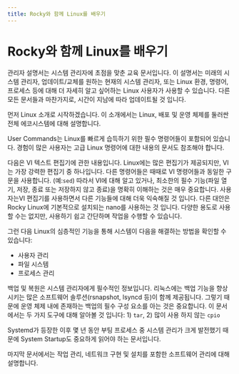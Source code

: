 ```yaml
---
title: Rocky와 함께 Linux를 배우기
---
```


<!-- markdownlint-disable MD025 MD007 -->

# Rocky와 함께 Linux를 배우기

관리자 설명서는 시스템 관리자에 초점을 맞춘 교육 문서입니다. 이 설명서는 미래의 시스템 관리자, 업데이트/교체를 원하는 현재의 시스템 관리자, 또는 Linux 환경, 명령어, 프로세스 등에 대해 더 자세히 알고 싶어하는 Linux 사용자가 사용할 수 있습니다. 다른 모든 문서들과 마찬가지로, 시간이 지남에 따라 업데이트될 것 입니다.

먼저 Linux 소개로 시작하겠습니다. 이 소개에서는 Linux, 배포 및 운영 체제를 둘러싼 전체 에코시스템에 대해 설명합니다.

User Commands는 Linux를 빠르게 습득하기 위한 필수 명령어들이 포함되어 있습니다. 경험이 많은 사용자는 고급 Linux 명령어에 대한 내용의 문서도 참조해야 합니다.

다음은 VI 텍스트 편집기에 관한 내용입니다. Linux에는 많은 편집기가 제공되지만, VI는 가장 강력한 편집기 중 하나입니다. 다른 명령어들은 때때로 VI 명령어들과 동일한 구문을 사용합니다. (예:`sed`) 따라서 VI에 대해 알고 있거나, 최소한의 필수 기능(파일 열기, 저장, 종료 또는 저장하지 않고 종료)을 명확히 이해하는 것은 매우 중요합니다. 사용자는VI 편집기를 사용하면서 다른 기능들에 대해 더욱 익숙해질 것 입니다. 다른 대안은 Rocky Linux에 기본적으로 설치되는 nano를 사용하는 것 입니다. 다양한 용도로 사용할 수는 없지만, 사용하기 쉽고 간단하며 작업을 수행할 수 있습니다.

그런 다음 Linux의 심층적인 기능을 통해 시스템이 다음을 해결하는 방법을 확인할 수 있습니다:

* 사용자 관리
* 파일 시스템
* 프로세스 관리

백업 및 복원은 시스템 관리자에게 필수적인 정보입니다. 리눅스에는 백업 기능을 향상시키는 많은 소프트웨어 솔루션(rsnapshot, lsyncd 등)이 함께 제공됩니다. 그렇기 때문에 운영 체제 내에 존재하는 백업의 필수 구성 요소를 아는 것은 중요합니다. 이 문서에서는 두 가지 도구에 대해 알아볼 것 입니다: 1) `tar`, 2) 많이 사용 하지 않는 `cpio`

Systemd가 등장한 이후 몇 년 동안 부팅 프로세스 중 시스템 관리가 크게 발전했기 때문에 System Startup도 중요하게 읽어야 하는 문서입니다.

마지막 문서에서는 작업 관리, 네트워크 구현 및 설치를 포함한 소프트웨어 관리에 대해 설명합니다.
